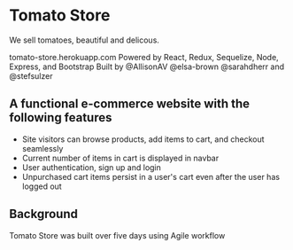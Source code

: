 # Tomato Store
We sell tomatoes, beautiful and delicous.

tomato-store.herokuapp.com
Powered by React, Redux, Sequelize, Node, Express, and Bootstrap
Built by @AllisonAV @elsa-brown @sarahdherr and @stefsulzer


## A functional e-commerce website with the following features

* Site visitors can browse products, add items to cart, and checkout seamlessly
* Current number of items in cart is displayed in navbar
* User authentication, sign up and login
* Unpurchased cart items persist in a user's cart even after the user has logged out

## Background
Tomato Store was built over five days using Agile workflow
